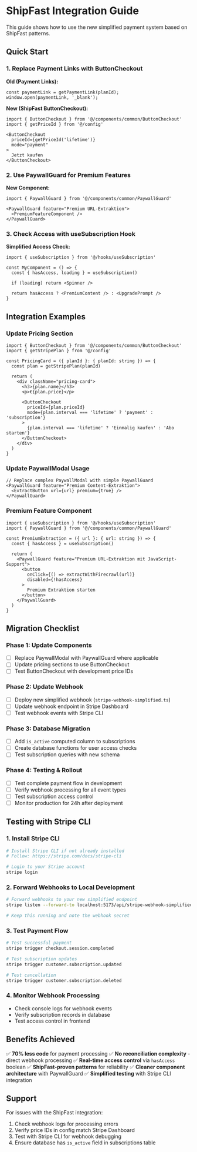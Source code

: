 # ShipFast Integration Guide

This guide shows how to use the new simplified payment system based on ShipFast patterns.

## Quick Start

### 1. Replace Payment Links with ButtonCheckout

**Old (Payment Links):**
```tsx
const paymentLink = getPaymentLink(planId);
window.open(paymentLink, '_blank');
```

**New (ShipFast ButtonCheckout):**
```tsx
import { ButtonCheckout } from '@/components/common/ButtonCheckout'
import { getPriceId } from '@/config'

<ButtonCheckout 
  priceId={getPriceId('lifetime')} 
  mode="payment"
>
  Jetzt kaufen
</ButtonCheckout>
```

### 2. Use PaywallGuard for Premium Features

**New Component:**
```tsx
import { PaywallGuard } from '@/components/common/PaywallGuard'

<PaywallGuard feature="Premium URL-Extraktion">
  <PremiumFeatureComponent />
</PaywallGuard>
```

### 3. Check Access with useSubscription Hook

**Simplified Access Check:**
```tsx
import { useSubscription } from '@/hooks/useSubscription'

const MyComponent = () => {
  const { hasAccess, loading } = useSubscription()
  
  if (loading) return <Spinner />
  
  return hasAccess ? <PremiumContent /> : <UpgradePrompt />
}
```

## Integration Examples

### Update Pricing Section
```tsx
import { ButtonCheckout } from '@/components/common/ButtonCheckout'
import { getStripePlan } from '@/config'

const PricingCard = ({ planId }: { planId: string }) => {
  const plan = getStripePlan(planId)
  
  return (
    <div className="pricing-card">
      <h3>{plan.name}</h3>
      <p>€{plan.price}</p>
      
      <ButtonCheckout 
        priceId={plan.priceId}
        mode={plan.interval === 'lifetime' ? 'payment' : 'subscription'}
      >
        {plan.interval === 'lifetime' ? 'Einmalig kaufen' : 'Abo starten'}
      </ButtonCheckout>
    </div>
  )
}
```

### Update PaywallModal Usage
```tsx
// Replace complex PaywallModal with simple PaywallGuard
<PaywallGuard feature="Premium Content-Extraktion">
  <ExtractButton url={url} premium={true} />
</PaywallGuard>
```

### Premium Feature Component
```tsx
import { useSubscription } from '@/hooks/useSubscription'
import { PaywallGuard } from '@/components/common/PaywallGuard'

const PremiumExtraction = ({ url }: { url: string }) => {
  const { hasAccess } = useSubscription()
  
  return (
    <PaywallGuard feature="Premium URL-Extraktion mit JavaScript-Support">
      <button 
        onClick={() => extractWithFirecrawl(url)}
        disabled={!hasAccess}
      >
        Premium Extraktion starten
      </button>
    </PaywallGuard>
  )
}
```

## Migration Checklist

### Phase 1: Update Components
- [ ] Replace PaywallModal with PaywallGuard where applicable
- [ ] Update pricing sections to use ButtonCheckout
- [ ] Test ButtonCheckout with development price IDs

### Phase 2: Update Webhook
- [ ] Deploy new simplified webhook (`stripe-webhook-simplified.ts`)
- [ ] Update webhook endpoint in Stripe Dashboard
- [ ] Test webhook events with Stripe CLI

### Phase 3: Database Migration
- [ ] Add `is_active` computed column to subscriptions
- [ ] Create database functions for user access checks
- [ ] Test subscription queries with new schema

### Phase 4: Testing & Rollout
- [ ] Test complete payment flow in development
- [ ] Verify webhook processing for all event types
- [ ] Test subscription access control
- [ ] Monitor production for 24h after deployment

## Testing with Stripe CLI

### 1. Install Stripe CLI
```bash
# Install Stripe CLI if not already installed
# Follow: https://stripe.com/docs/stripe-cli

# Login to your Stripe account
stripe login
```

### 2. Forward Webhooks to Local Development
```bash
# Forward webhooks to your new simplified endpoint
stripe listen --forward-to localhost:5173/api/stripe-webhook-simplified

# Keep this running and note the webhook secret
```

### 3. Test Payment Flow
```bash
# Test successful payment
stripe trigger checkout.session.completed

# Test subscription updates
stripe trigger customer.subscription.updated

# Test cancellation
stripe trigger customer.subscription.deleted
```

### 4. Monitor Webhook Processing
- Check console logs for webhook events
- Verify subscription records in database
- Test access control in frontend

## Benefits Achieved

✅ **70% less code** for payment processing
✅ **No reconciliation complexity** - direct webhook processing
✅ **Real-time access control** via `hasAccess` boolean
✅ **ShipFast-proven patterns** for reliability
✅ **Cleaner component architecture** with PaywallGuard
✅ **Simplified testing** with Stripe CLI integration

## Support

For issues with the ShipFast integration:
1. Check webhook logs for processing errors  
2. Verify price IDs in config match Stripe Dashboard
3. Test with Stripe CLI for webhook debugging
4. Ensure database has `is_active` field in subscriptions table